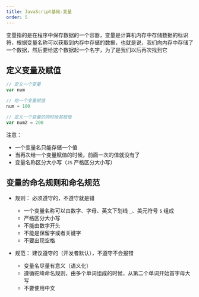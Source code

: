 ```yaml
---
title: JavaScript基础-变量
order: 5
---
```


变量指的是在程序中保存数据的一个容器，变量是计算机内存中存储数据的标识符，根据变量名称可以获取到内存中存储的数据，也就是说，我们向内存中存储了一个数据，然后要给这个数据起一个名字，为了是我们以后再次找到它

## 定义变量及赋值

```javascript
// 定义一个变量
var num

// 给一个变量赋值
num = 100

// 定义一个变量的同时给其赋值
var num2 = 200
```

注意：
- 一个变量名只能存储一个值
- 当再次给一个变量赋值的时候，前面一次的值就没有了
- 变量名称区分大小写（`JS` 严格区分大小写）

## 变量的命名规则和命名规范

- 规则： 必须遵守的，不遵守就是错

  - 一个变量名称可以由数字、字母、英文下划线 `_`、美元符号 `$` 组成
  - 严格区分大小写
  - 不能由数字开头
  - 不能是保留字或者关键字
  - 不要出现空格

- 规范： 建议遵守的（开发者默认），不遵守不会报错
  - 变量名尽量有意义（语义化）
  - 遵循驼峰命名规则，由多个单词组成的时候，从第二个单词开始首字母大写
  - 不要使用中文